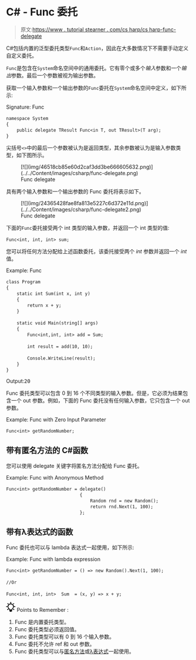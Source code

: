 # C# - Func 委托

> 原文:[https://www . tutorial stearner . com/cs harp/cs harp-func-delegate](https://www.tutorialsteacher.com/csharp/csharp-func-delegate)

C#包括内置的泛型委托类型`Func`和`Action`，因此在大多数情况下不需要手动定义自定义委托。

`Func`是包含在`System`命名空间中的通用委托。它有零个或多个*输入*参数和一个*输出*参数。最后一个参数被视为输出参数。

获取一个输入参数和一个输出参数的`Func`委托在`System`命名空间中定义，如下所示:

Signature: Func

```
namespace System
{    
    public delegate TResult Func<in T, out TResult>(T arg);
} 
```

尖括号`<>`中的最后一个参数被认为是返回类型，其余参数被认为是输入参数类型，如下图所示。

<figure>[![](img/46518cb85e60d2caf3dd3be666605632.png)](../../Content/images/csharp/func-delegate.png)

<figcaption>Func delegate</figcaption>

</figure>

具有两个输入参数和一个输出参数的 Func 委托将表示如下。

<figure>[![](img/24365428fae8fa813e5227c6d372e11d.png)](../../Content/images/csharp/func-delegate2.png)

<figcaption>Func delegate</figcaption>

</figure>

下面的`Func`委托接受两个 int 类型的输入参数，并返回一个 int 类型的值:

```
Func<int, int, int> sum; 
```

您可以将任何方法分配给上述函数委托，该委托接受两个 *int* 参数并返回一个 *int* 值。

Example: Func

```
class Program
{
    static int Sum(int x, int y)
    {
        return x + y;
    }

    static void Main(string[] args)
    {
        Func<int,int, int> add = Sum;

        int result = add(10, 10);

        Console.WriteLine(result); 
    }
} 
```

Output:<samp>20</samp>

Func 委托类型可以包含 0 到 16 个不同类型的输入参数。但是，它必须为结果包含一个 out 参数。例如，下面的 Func 委托没有任何输入参数，它只包含一个 out 参数。

Example: Func with Zero Input Parameter

```
Func<int> getRandomNumber; 
```

## 带有匿名方法的 C#函数

您可以使用 delegate 关键字将匿名方法分配给 Func 委托。

Example: Func with Anonymous Method

```
Func<int> getRandomNumber = delegate()
                            {
                                Random rnd = new Random();
                                return rnd.Next(1, 100);
                            }; 
```

## 带有λ表达式的函数

Func 委托也可以与 lambda 表达式一起使用，如下所示:

Example: Func with lambda expression

```
Func<int> getRandomNumber = () => new Random().Next(1, 100);

//Or 

Func<int, int, int>  Sum  = (x, y) => x + y; 
```

![](img/85db52f5404f0c468e1b194aa487d6a1.png)  Points to Remember :

1.  Func 是内置委托类型。
2.  Func 委托类型必须返回值。
3.  Func 委托类型可以有 0 到 16 个输入参数。
4.  Func 委托不允许 ref 和 out 参数。
5.  Func 委托类型可以与[匿名方法](/csharp/csharp-anonymous-method)或[λ表达式](/linq/linq-lambda-expression)一起使用。